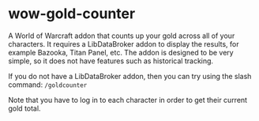 # wow-gold-counter

A World of Warcraft addon that counts up your gold across all of your
characters. It requires a LibDataBroker addon to display the results, for
example Bazooka, Titan Panel, etc. The addon is designed to be very simple,
so it does not have features such as historical tracking.

If you do not have a LibDataBroker addon, then you can try using the slash
command: `/goldcounter`

Note that you have to log in to each character in order to get their current
gold total.
